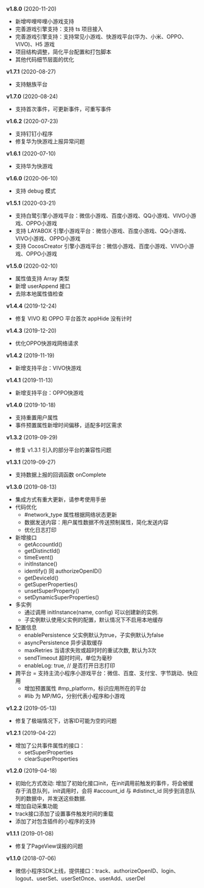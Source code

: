 **v1.8.0** (2020-11-20)
- 新增哔哩哔哩小游戏支持
- 完善游戏引擎支持：支持 ts 项目接入
- 完善游戏引擎支持：支持常见小游戏、快游戏平台(华为、小米、OPPO、VIVO)、H5 游戏
- 项目结构调整，简化平台配置和打包脚本
- 其他代码细节层面的优化

**v1.7.1** (2020-08-27)
- 支持魅族平台

**v1.7.0** (2020-08-24)
- 支持首次事件，可更新事件，可重写事件

**v1.6.2** (2020-07-23)
- 支持钉钉小程序
- 修复华为快游戏上报异常问题

**v1.6.1** (2020-07-10)
- 支持华为快游戏

**v1.6.0** (2020-06-10)
- 支持 debug 模式

**v1.5.1** (2020-03-21)
- 支持白鹭引擎小游戏平台：微信小游戏、百度小游戏、QQ小游戏、VIVO小游戏、OPPO小游戏
- 支持 LAYABOX 引擎小游戏平台：微信小游戏、百度小游戏、QQ小游戏、VIVO小游戏、OPPO小游戏
- 支持 CocosCreator 引擎小游戏平台：微信小游戏、百度小游戏、VIVO小游戏、OPPO小游戏

**v1.5.0** (2020-02-10)
- 属性值支持 Array 类型
- 新增 userAppend 接口
- 去除本地属性值检查

**v1.4.4** (2019-12-24)
- 修复 VIVO 和 OPPO 平台首次 appHide 没有计时

**v1.4.3** (2019-12-20)
- 优化OPPO快游戏网络请求

**v1.4.2** (2019-11-19)
- 新增支持平台：VIVO快游戏

**v1.4.1** (2019-11-13)
- 新增支持平台：OPPO快游戏

**v1.4.0** (2019-10-18)
- 支持重置用户属性
- 事件预置属性新增时间偏移，适配多时区需求

**v1.3.2** (2019-09-29)
- 修复 v1.3.1 引入的部分平台的兼容性问题

**v1.3.1** (2019-09-27)
- 支持数据上报的回调函数 onComplete

**v1.3.0** (2019-08-13)
- 集成方式有重大更新，请参考使用手册
- 代码优化
	- #network_type 属性根据网络状态更新
	- 数据发送内容：用户属性数据不传送预制属性，简化发送内容
	- 优化日志打印
- 新增接口
	- getAccountId()
	- getDistinctId()
	- timeEvent()
	- initInstance()
	- identify() 同 authorizeOpenID()
	- getDeviceId()
	- getSuperProperties()
	- unsetSuperProperty()
	- setDynamicSuperProperties()
- 多实例
	- 通过调用 initInstance(name, config) 可以创建新的实例.
	- 子实例默认使用父实例的配置，默认情况下不启用本地缓存
- 配置信息
	- enablePersistence 父实例默认为true，子实例默认为false
	- asyncPersistence 异步读取缓存
	- maxRetries 当请求失败或超时时的重试次数, 默认为3次
	- sendTimeout 超时时间，单位为毫秒
	- enableLog: true, // 是否打开日志打印
- 跨平台
	= 支持主流小程序小游戏平台：微信、百度、支付宝、字节跳动、快应用
	- 增加预置属性 #mp_platform，标识应用所在的平台
	- #lib 为 MP/MG，分别代表小程序和小游戏

**v1.2.2** (2019-05-13)
- 修复了极端情况下，访客ID可能为空的问题

**v1.2.1** (2019-04-22)
- 增加了公共事件属性的接口：
	- setSuperProperties
	- clearSuperProperties

**v1.2.0** (2019-04-18)
- 初始化方式改动: 增加了初始化接口init，在init调用前触发的事件，将会被缓存于消息队列，init调用时，会将 #account_id 与 #distinct_id 同步到消息队列的数据中，并发送这些数据.
- 增加自动采集功能
- track接口添加了设置事件触发时间的重载
- 添加了对包含插件的小程序的支持

**v1.1.1** (2019-01-08)
- 修复了PageView误报的问题

**v1.1.0** (2018-07-06)
- 微信小程序SDK上线，提供接口：track、authorizeOpenID、login、logout、userSet、userSetOnce、userAdd、userDel

